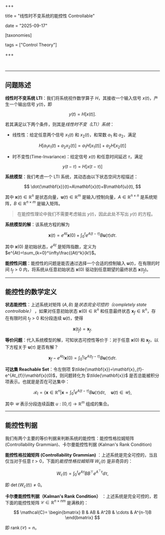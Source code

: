 +++

title = "线性时不变系统的能控性 Controllable"

date = "2025-09-17"

[taxonomies]

tags = ["Control Theory"]

+++

‍

---

## 问题陈述

**线性时不变系统 LTI**：我们将系统视作数学算子 $H$，其接收一个输入信号 $x(t)$，产生一个输出信号 $y(t)$，即

$$
y(t) = H[x(t)].
$$

若其满足以下两个条件，则其是*线性时不变（LTI）系统*：

- 线性性：给定任意两个信号 $x_1(t)$ 和 $x_2(t)$，和常数 $a_1$ 和 $a_2$，满足

$$
H[a_1x_1(t)+a_2x_2(t)]=a_1H[x_1(t)]+a_2H[x_2(t)]
$$

- 时不变性(Time-Invariance)：给定信号 $x(t)$ 和任意时间延迟 $\tau$，满足

$$
y(t-\tau)=H[x(t-\tau)]
$$

**系统模型**：我们考虑一个 LTI 系统，其动态由以下状态空间方程描述：

$$
\dot{\mathbf{x}}(t)=A\mathbf{x}(t)+B\mathbf{u}(t),
$$

其中 $\mathbf{x}(t) \in \mathbb{R}^n$ 是状态向量，$\mathbf{u}(t) \in \mathbb{R}^m$ 是输入/控制向量，$A \in \mathbb{R}^{n \times n}$ 是系统矩阵，$B \in \mathbb{R}^{n \times m}$ 是输入矩阵。

> 在能控性理论中我们不需要考虑输出 $y(t)$，因此此处不写出 $y(t)$ 的方程。

**系统模型的解**：该系统方程的解为

$$
\mathbf{x}(t)=e^{At}\mathbf{x}(0)+\int_0^te^{A(t-\tau)}B\mathbf{u}(\tau)d\tau.
$$

其中 $\mathbf{x}(0)$ 是初始状态，$e^{At}$ 是矩阵指数，定义为 $e^{At}=\sum_{k=0}^\infty\frac{(At)^k}{k!}$。

**能控性问题**：能控性的问题是能否通过选择一个合适的控制输入 $\mathbf{u}(t)$，在有限的时间 $t_f > 0$ 内，将系统从任意初始状态 $\mathbf{x}(0)$ 驱动到任意期望的最终状态 $\mathbf{x}(t_f)$。

---

## 能控性的数学定义

**状态能控性**：上述系统对矩阵 $(A, B)$ 是*状态完全可控的（completely state controllable）* ，如果对任意初始状态 $\mathbf{x}(0) \in \mathbb{R}^n$ 和任意最终状态 $\mathbf{x}_f \in \mathbb{R}^n$，存在有限时间 $t_f > 0$ 和分段连续 $\mathbf{u}(t)$，使得

$$
\mathbf{x}(t_f) = \mathbf{x}_{f}.
$$

**等价问题**：代入系统模型的解，可知状态可控性等价于：对于任意 $\mathbf{x}(0)$ 和 $\mathbf{x}_f$，以下方程关于 $\mathbf{u}(\tau)$ 是否有解？

$$
\mathbf{x}_f-e^{At_f}\mathbf{x}(0)=\int_0^{t_f}e^{A(t_f-\tau)}B\mathbf{u}(\tau)d\tau.
$$

**可达集 Reachable Set**：令左侧项 $\tilde{\mathbf{x}}=\mathbf{x}_{f}-e^{At_{f}}\mathbf{x}(0)$，则问题转化为 $\tilde{\mathbf{x}}$ 是否总能被积分项表示。也就是是否在可达集中：

$$
\mathcal{R}_t = \left\{ \mathbf{x} \in \mathbb{R}^n | \mathbf{x} = \int_0^t e^{A(t-\tau)}B\mathbf{u}(\tau) \mathrm{d} \tau, \quad \mathbf{u}(t) \in \mathcal{U} \right\},
$$

其中 $\mathcal{U}$ 表示分段连续函数 $u: [0,t] \to \mathbb{R}^m$ 组成的集合。

---

## 能控性判据

我们有两个主要的等价判据来判断系统的能控性：能控性格拉姆矩阵 (Controllability Grammian)、卡尔曼能控性判据 (Kalman's Rank Condition)

**能控性格拉姆矩阵 (Controllability Grammian)** ：上述系统是完全可控的，当且仅当对于任意 $t > 0$，下面的*能控性格拉姆矩阵* $W_c(t)$ 是非奇异的：

$$
W_c(t)=\int_0^te^{A\tau}BB^\top e^{A^\top \tau}d\tau,
$$

即 $\operatorname{det}(W_c(t)) \neq 0$。

**卡尔曼能控性判据（Kalman's Rank Condition）** ：上述系统是完全可控的，若下面的能控性矩阵 $\mathcal{C} \in \mathbb{R}^{n \times nm}$ 是满秩的：

$$
\mathcal{C}=
\begin{bmatrix}
B & AB & A^2B & \cdots & A^{n-1}B
\end{bmatrix}
$$

即 $\operatorname{rank}(\mathcal{C}) = n$。

‍

